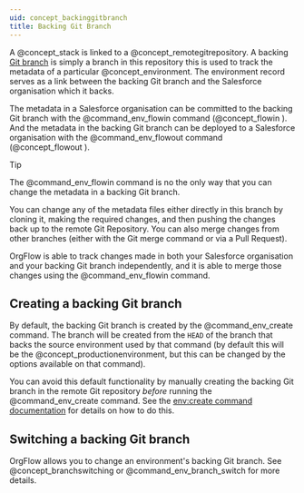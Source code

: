 ```yaml
---
uid: concept_backinggitbranch
title: Backing Git Branch
---
```


A @concept_stack is linked to a @concept_remotegitrepository. A backing [Git branch](https://git-scm.com/book/en/v2/Git-Branching-Branches-in-a-Nutshell) is simply a branch in this repository this is used to track the metadata of a particular @concept_environment. The environment record serves as a link between the backing Git branch and the Salesforce organisation which it backs.

The metadata in a Salesforce organisation can be committed to the backing Git branch with the @command_env_flowin command (@concept_flowin ). And the metadata in the backing Git branch can be deployed to a Salesforce organisation with the @command_env_flowout command (@concept_flowout ).

> [!TIP]
> The @command_env_flowin command is no the only way that you can change the metadata in a backing Git branch.
>
> You can change any of the metadata files either directly in this branch by cloning it, making the required changes, and then pushing the changes back up to the remote Git Repository. You can also merge changes from other branches (either with the Git merge command or via a Pull Request).
>
> OrgFlow is able to track changes made in both your Salesforce organisation and your backing Git branch independently, and it is able to merge those changes using the @command_env_flowin command.

## Creating a backing Git branch

By default, the backing Git branch is created by the @command_env_create command. The branch will be created from the `HEAD` of the branch that backs the source environment used by that command (by default this will be the @concept_productionenvironment, but this can be changed by the options available on that command).

You can avoid this default functionality by manually creating the backing Git branch in the remote Git repository *before* running the @command_env_create command. See the [env:create command documentation](xref:command_env_create) for details on how to do this.

## Switching a backing Git branch

OrgFlow allows you to change an environment's backing Git branch. See @concept_branchswitching or @command_env_branch_switch for more details.
